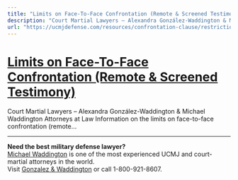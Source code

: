 ```yaml
---
title: "Limits on Face-To-Face Confrontation (Remote & Screened Testimony)"
description: "Court Martial Lawyers – Alexandra González-Waddington & Michael Waddington Attorneys at Law Information on the limits on face-to-face confrontation (remote..."
url: "https://ucmjdefense.com/resources/confrontation-clause/restrictions-on-confrontation-imposed-by-law/limits-on-face-to-face-confrontation-remote-screened-testimony.html"
---
```


# [Limits on Face-To-Face Confrontation (Remote & Screened Testimony)](https://ucmjdefense.com/resources/confrontation-clause/restrictions-on-confrontation-imposed-by-law/limits-on-face-to-face-confrontation-remote-screened-testimony.html)

Court Martial Lawyers – Alexandra González-Waddington & Michael Waddington Attorneys at Law Information on the limits on face-to-face confrontation (remote...

---

**Need the best military defense lawyer?**  
[Michael Waddington](https://ucmjdefense.com/attorneys/michael-stewart-waddington-partner.html) is one of the most experienced UCMJ and court-martial attorneys in the world.  
Visit [Gonzalez & Waddington](https://ucmjdefense.com) or call 1-800-921-8607.
